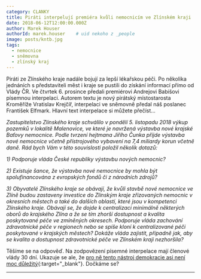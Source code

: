 ```yaml
---
category: CLANKY
title: Piráti interpelují premiéra kvůli nemocnicím ve Zlínském kraji
date: 2018-06-12T12:00:00.000Z
author: Marek Houser
authorId: marek.houser    # uid nekoho z _people
image: posts/kntb.jpg
tags:
  - nemocnice
  - sněmovna
  - zlínský kraj
---
```


Piráti ze Zlínského kraje nadále bojují za lepší lékařskou péči. Po několika jednáních s představiteli měst i kraje se pustili do získání informací přímo od Vlády ČR. Ve čtvrtek 6. prosince předali premiérovi Andrejovi Babišovi písemnou interpelaci. Autorem textu je nový pirátský místostarosta Kroměříže Vratislav Krejčíř, interpelaci ve sněmovně předal náš poslanec František Elfmark. Hlavní text interpelace si můžete přečíst...


_Zastupitelstvo Zlínského kraje schválilo v pondělí 5. listopadu 2018 výkup pozemků v lokalitě Malenovice, ve které je navržená výstavba nové krajské Baťovy nemocnice. Podle tvrzení hejtmana Jiřího Čunka přijde výstavba nové nemocnice včetně přístrojového vybavení na 7,4 miliardy korun včetně daně. Rád bych Vám v této souvislosti položil několik dotazů:_

_1) Podporuje vláda České republiky výstavbu nových nemocnic?_

_2) Existuje šance, že výstavba nové nemocnice by mohla být spolufinancována z evropských fondů či z národních zdrojů?_

_3) Obyvatelé Zlínského kraje se obávají, že kvůli stavbě nové nemocnice ve Zlíně budou zastaveny investice do Zlínským kraje zřizovaných nemocnic v okresních městech a také do dalších oblastí, které jsou v kompetenci Zlínského kraje. Obávají se, že dojde k centralizaci minimálně některých oborů do krajského Zlína a že se tím zhorší dostupnost a kvalita poskytované péče ve zmíněných okresech. Podporuje vláda zachování zdravotnické péče v regionech nebo se spíše kloní k centralizované péči poskytované v krajských městech? Dokáže vláda zajistit, případně jak, aby se kvalita a dostupnost zdravotnické péče ve Zlínském kraji nezhoršila?_


Těšíme se na odpověď. Na zodpovězení písemné interpelace mají členové vlády 30 dní. Ukazuje se ale, že [pro ně tento nástroj demokracie asi není moc důležitý](https://www.facebook.com/photo.php?fbid=10215406621739331&set=a.1096926503966){:target="_blank"}. Dočkáme se?

- - -

